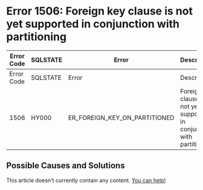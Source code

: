 
# Error 1506: Foreign key clause is not yet supported in conjunction with partitioning


| Error Code | SQLSTATE | Error | Description |
| --- | --- | --- | --- |
| Error Code | SQLSTATE | Error | Description |
| 1506 | HY000 | ER_FOREIGN_KEY_ON_PARTITIONED | Foreign key clause is not yet supported in conjunction with partitioning |




## Possible Causes and Solutions


This article doesn't currently contain any content. [You can help!](/kb/en/writing-and-editing-knowledge-base-articles/)

